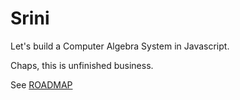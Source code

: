 Srini
=====

Let's build a Computer Algebra System in Javascript.

Chaps, this is unfinished business.

See [ROADMAP](ROADMAD.md)

